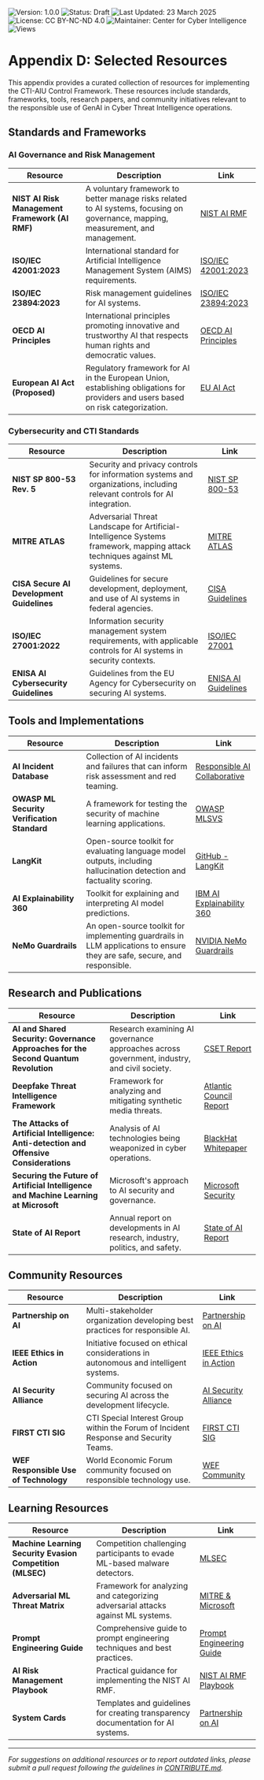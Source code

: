![Version: 1.0.0](https://img.shields.io/badge/Version-1.0.0-blue.svg)
![Status: Draft](https://img.shields.io/badge/Status-Draft-orange.svg)
![Last Updated: 23 March 2025](https://img.shields.io/badge/Last_Updated-23_March_2025-teal.svg)
![License: CC BY-NC-ND 4.0](https://img.shields.io/badge/License-CC_BY--NC--ND_4.0-lightgrey.svg)
![Maintainer: Center for Cyber Intelligence](https://img.shields.io/badge/Maintainer-Center_for_Cyber_Intelligence-darkblue.svg)
![Views](https://img.shields.io/github/watchers/centerforcyberintelligence/CTI-AIU?label=Views&style=social)

# Appendix D: Selected Resources

This appendix provides a curated collection of resources for implementing the CTI-AIU Control Framework. These resources include standards, frameworks, tools, research papers, and community initiatives relevant to the responsible use of GenAI in Cyber Threat Intelligence operations.

## Standards and Frameworks

### AI Governance and Risk Management

| Resource | Description | Link |
|----------|-------------|------|
| **NIST AI Risk Management Framework (AI RMF)** | A voluntary framework to better manage risks related to AI systems, focusing on governance, mapping, measurement, and management. | [NIST AI RMF](https://www.nist.gov/itl/ai-risk-management-framework) |
| **ISO/IEC 42001:2023** | International standard for Artificial Intelligence Management System (AIMS) requirements. | [ISO/IEC 42001:2023](https://www.iso.org/standard/81230.html) |
| **ISO/IEC 23894:2023** | Risk management guidelines for AI systems. | [ISO/IEC 23894:2023](https://www.iso.org/standard/77304.html) |
| **OECD AI Principles** | International principles promoting innovative and trustworthy AI that respects human rights and democratic values. | [OECD AI Principles](https://www.oecd.org/digital/artificial-intelligence/) |
| **European AI Act (Proposed)** | Regulatory framework for AI in the European Union, establishing obligations for providers and users based on risk categorization. | [EU AI Act](https://digital-strategy.ec.europa.eu/en/policies/regulatory-framework-ai) |

### Cybersecurity and CTI Standards

| Resource | Description | Link |
|----------|-------------|------|
| **NIST SP 800-53 Rev. 5** | Security and privacy controls for information systems and organizations, including relevant controls for AI integration. | [NIST SP 800-53](https://csrc.nist.gov/publications/detail/sp/800-53/rev-5/final) |
| **MITRE ATLAS** | Adversarial Threat Landscape for Artificial-Intelligence Systems framework, mapping attack techniques against ML systems. | [MITRE ATLAS](https://atlas.mitre.org/) |
| **CISA Secure AI Development Guidelines** | Guidelines for secure development, deployment, and use of AI systems in federal agencies. | [CISA Guidelines](https://www.cisa.gov/topics/technology-security/artificial-intelligence-security) |
| **ISO/IEC 27001:2022** | Information security management system requirements, with applicable controls for AI systems in security contexts. | [ISO/IEC 27001](https://www.iso.org/standard/27001) |
| **ENISA AI Cybersecurity Guidelines** | Guidelines from the EU Agency for Cybersecurity on securing AI systems. | [ENISA AI Guidelines](https://www.enisa.europa.eu/publications/artificial-intelligence-cybersecurity-challenges) |

## Tools and Implementations

| Resource | Description | Link |
|----------|-------------|------|
| **AI Incident Database** | Collection of AI incidents and failures that can inform risk assessment and red teaming. | [Responsible AI Collaborative](https://incidentdatabase.ai/) |
| **OWASP ML Security Verification Standard** | A framework for testing the security of machine learning applications. | [OWASP MLSVS](https://owasp.org/www-project-machine-learning-security-verification-standard/) |
| **LangKit** | Open-source toolkit for evaluating language model outputs, including hallucination detection and factuality scoring. | [GitHub - LangKit](https://github.com/whylabs/langkit) |
| **AI Explainability 360** | Toolkit for explaining and interpreting AI model predictions. | [IBM AI Explainability 360](https://aix360.mybluemix.net/) |
| **NeMo Guardrails** | An open-source toolkit for implementing guardrails in LLM applications to ensure they are safe, secure, and responsible. | [NVIDIA NeMo Guardrails](https://github.com/NVIDIA/NeMo-Guardrails) |

## Research and Publications

| Resource | Description | Link |
|----------|-------------|------|
| **AI and Shared Security: Governance Approaches for the Second Quantum Revolution** | Research examining AI governance approaches across government, industry, and civil society. | [CSET Report](https://cset.georgetown.edu/publication/ai-and-shared-security/) |
| **Deepfake Threat Intelligence Framework** | Framework for analyzing and mitigating synthetic media threats. | [Atlantic Council Report](https://www.atlanticcouncil.org/in-depth-research-reports/report/deepfake-threat-intelligence-framework/) |
| **The Attacks of Artificial Intelligence: Anti-detection and Offensive Considerations** | Analysis of AI technologies being weaponized in cyber operations. | [BlackHat Whitepaper](https://i.blackhat.com/us-18/Thu-August-9/us-18-Finkelstein-The-Attacks-Of-Artificial-Intelligence-Anti-Detection-And-Offensive-Considerations-wp.pdf) |
| **Securing the Future of Artificial Intelligence and Machine Learning at Microsoft** | Microsoft's approach to AI security and governance. | [Microsoft Security](https://www.microsoft.com/security/blog/wp-content/uploads/2019/09/Securing-the-Future-of-AI-and-ML-at-Microsoft.pdf) |
| **State of AI Report** | Annual report on developments in AI research, industry, politics, and safety. | [State of AI Report](https://www.stateof.ai/) |

## Community Resources

| Resource | Description | Link |
|----------|-------------|------|
| **Partnership on AI** | Multi-stakeholder organization developing best practices for responsible AI. | [Partnership on AI](https://partnershiponai.org/) |
| **IEEE Ethics in Action** | Initiative focused on ethical considerations in autonomous and intelligent systems. | [IEEE Ethics in Action](https://ethicsinaction.ieee.org/) |
| **AI Security Alliance** | Community focused on securing AI across the development lifecycle. | [AI Security Alliance](https://www.aisecurityalliance.org/) |
| **FIRST CTI SIG** | CTI Special Interest Group within the Forum of Incident Response and Security Teams. | [FIRST CTI SIG](https://www.first.org/global/sigs/cti/) |
| **WEF Responsible Use of Technology** | World Economic Forum community focused on responsible technology use. | [WEF Community](https://www.weforum.org/communities/gfc-on-ai-for-humanity) |

## Learning Resources

| Resource | Description | Link |
|----------|-------------|------|
| **Machine Learning Security Evasion Competition (MLSEC)** | Competition challenging participants to evade ML-based malware detectors. | [MLSEC](https://mlsec.io/) |
| **Adversarial ML Threat Matrix** | Framework for analyzing and categorizing adversarial attacks against ML systems. | [MITRE & Microsoft](https://github.com/mitre/advmlthreatmatrix) |
| **Prompt Engineering Guide** | Comprehensive guide to prompt engineering techniques and best practices. | [Prompt Engineering Guide](https://www.promptingguide.ai/) |
| **AI Risk Management Playbook** | Practical guidance for implementing the NIST AI RMF. | [NIST AI RMF Playbook](https://airc.nist.gov/AI-RMF-Quick-Start) |
| **System Cards** | Templates and guidelines for creating transparency documentation for AI systems. | [Partnership on AI](https://partnershiponai.org/paper/system-cards-a-practical-standard-for-responsible-ai-documentation/) |

---

*For suggestions on additional resources or to report outdated links, please submit a pull request following the guidelines in [CONTRIBUTE.md](../CONTRIBUTE.md).* 